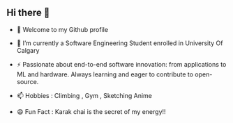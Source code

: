 ## Hi there 👋




- 🔭 Welcome to my Github profile

  
- 🌱 I’m currently a Software Engineering Student enrolled in University Of Calgary
  
- ⚡ Passionate about end-to-end software innovation: from applications to ML and hardware. Always learning and eager to contribute to open-source.
  
- 📫 Hobbies :  Climbing , Gym , Sketching Anime
  
- 😄 Fun Fact : Karak chai is the secret of my energy!!

  
